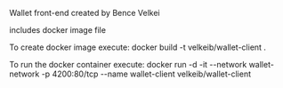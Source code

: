 Wallet front-end created by Bence Velkei

includes docker image file

To create docker image execute:
docker build -t velkeib/wallet-client .

To run the docker container execute:
docker run -d -it --network wallet-network -p 4200:80/tcp --name wallet-client velkeib/wallet-client

